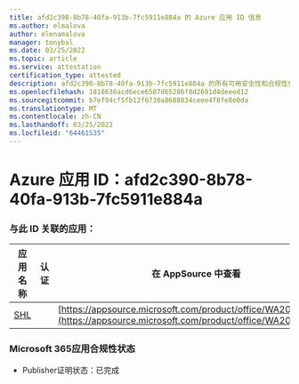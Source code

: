 ```yaml
---
title: afd2c390-8b78-40fa-913b-7fc5911e884a 的 Azure 应用 ID 信息
ms.author: elmalova
author: elenamalova
manager: tonybal
ms.date: 03/25/2022
ms.topic: article
ms.service: attestation
certification_type: attested
description: afd2c390-8b78-40fa-913b-7fc5911e884a 的所有可用安全性和合规性信息。
ms.openlocfilehash: 1818636acd6ece6587d65286f8d2691d4deeed12
ms.sourcegitcommit: b7ef94cf5fb12f6730a8688834ceee4f8fe8e0da
ms.translationtype: MT
ms.contentlocale: zh-CN
ms.lasthandoff: 03/25/2022
ms.locfileid: "64461535"
---
```

# <a name="azure-app-id-afd2c390-8b78-40fa-913b-7fc5911e884a"></a>Azure 应用 ID：afd2c390-8b78-40fa-913b-7fc5911e884a


### <a name="apps-associated-with-this-id"></a>与此 ID 关联的应用：
| **应用名称** | **认证** | **在 AppSource 中查看** |
|--------------|---------------|-----------------------|
| [SHL](../forward/WA200002887.md) |  | [https://appsource.microsoft.com/product/office/WA200002887](https://appsource.microsoft.com/product/office/WA200002887) |

### <a name="microsoft-365-app-compliance-status"></a>Microsoft 365应用合规性状态
- Publisher证明状态：已完成
